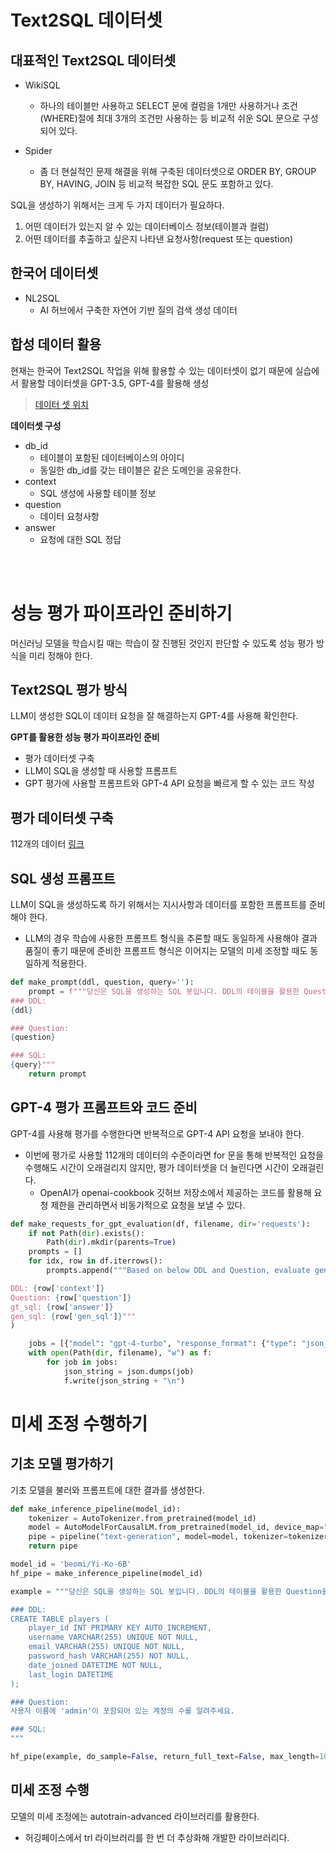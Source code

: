 # Text2SQL 데이터셋

## 대표적인 Text2SQL 데이터셋
- WikiSQL
    - 하나의 테이블만 사용하고 SELECT 문에 컬럼을 1개만 사용하거나 조건(WHERE)절에 최대 3개의 조건만 사용하는 등 비교적 쉬운 SQL 문으로 구성되어 있다.

- Spider
    - 좀 더 현실적인 문제 해결을 위해 구축된 데이터셋으로 ORDER BY, GROUP BY, HAVING, JOIN 등 비교적 복잡한 SQL 문도 포함하고 있다.

SQL을 생성하기 위해서는 크게 두 가지 데이터가 필요하다.
1. 어떤 데이터가 있는지 알 수 있는 데이터베이스 정보(테이블과 컬럼)
2. 어떤 데이터를 추출하고 싶은지 나타낸 요청사항(request 또는 question)

## 한국어 데이터셋
- NL2SQL
    - AI 허브에서 구축한 자연어 기반 질의 검색 생성 데이터

## 합성 데이터 활용
현재는 한국어 Text2SQL 작업을 위해 활용할 수 있는 데이터셋이 없기 때문에 실습에서 활용할 데이터셋을 GPT-3.5, GPT-4를 활용해 생성 

>[데이터 셋 위치](https://huggingface.co/datasets/shangrilar/ko_text2sql)

**데이터셋 구성**
- db_id
    - 테이블이 포함된 데이터베이스의 아이디
    - 동일한 db_id를 갖는 테이블은 같은 도메인을 공유한다.
- context
    - SQL 생성에 사용할 테이블 정보
- question
    - 데이터 요청사항
- answer
    - 요청에 대한 SQL 정답

</br></br>

# 성능 평가 파이프라인 준비하기
머신러닝 모델을 학습시킬 때는 학습이 잘 진행된 것인지 판단할 수 있도록 성능 평가 방식을 미리 정해야 한다.

## Text2SQL 평가 방식
LLM이 생성한 SQL이 데이터 요청을 잘 해결하는지 GPT-4를 사용해 확인한다.

**GPT를 활용한 성능 평가 파이프라인 준비**  
- 평가 데이터셋 구축
- LLM이 SQL을 생성할 때 사용할 프롬프트
- GPT 평가에 사용할 프롬프트와 GPT-4 API 요청을 빠르게 할 수 있는 코드 작성

## 평가 데이터셋 구축
112개의 데이터
[링크](https://huggingface.co/datasets/shangrilar/ko_text2sql/viewer/default/test)

## SQL 생성 프롬프트
LLM이 SQL을 생성하도록 하기 위해서는 지시사항과 데이터를 포함한 프롬프트를 준비해야 한다.
- LLM의 경우 학습에 사용한 프롬프트 형식을 추론할 때도 동일하게 사용해야 결과 품질이 좋기 때문에 준비한 프롬프트 형식은 이어지는 모델의 미세 조정할 때도 동일하게 적용한다.

```python
def make_prompt(ddl, question, query=''):
    prompt = f"""당신은 SQL을 생성하는 SQL 봇입니다. DDL의 테이블을 활용한 Question을 해결할 수 있는 SQL 쿼리를 생성하세요.
### DDL:
{ddl}

### Question:
{question}

### SQL:
{query}"""
    return prompt
```

## GPT-4 평가 프롬프트와 코드 준비
GPT-4를 사용해 평가를 수행한다면 반복적으로 GPT-4 API 요청을 보내야 한다.
- 이번에 평가로 사용할 112개의 데이터의 수준이라면 for 문을 통해 반복적인 요청을 수행해도 시간이 오래걸리지 않지만, 평가 데이터셋을 더 늘린다면 시간이 오래걸린다.
    - OpenAI가 openai-cookbook 깃허브 저장소에서 제공하는 코드를 활용해 요청 제한을 관리하면서 비동기적으로 요청을 보낼 수 있다.

```python
def make_requests_for_gpt_evaluation(df, filename, dir='requests'):
    if not Path(dir).exists():
        Path(dir).mkdir(parents=True)
    prompts = []
    for idx, row in df.iterrows():
        prompts.append("""Based on below DDL and Question, evaluate gen_sql can resolve Question. If gen_sql and gt_sql do equal job, return "yes" else "no". Output Json Format: {"resolve_yn": ""}""" + f"""

DDL: {row['context']}
Question: {row['question']}
gt_sql: {row['answer']}
gen_sql: {row['gen_sql']}"""
)

    jobs = [{"model": "gpt-4-turbo", "response_format": {"type": "json_object"}, "messages": [{"role": "system", "content": prompt}]} for prompt in prompts]
    with open(Path(dir, filename), "w") as f:
        for job in jobs:
            json_string = json.dumps(job)
            f.write(json_string + "\n")
```

# 미세 조정 수행하기

## 기초 모델 평가하기
기초 모델을 불러와 프롬프트에 대한 결과를 생성한다.

```python
def make_inference_pipeline(model_id):
    tokenizer = AutoTokenizer.from_pretrained(model_id)
    model = AutoModelForCausalLM.from_pretrained(model_id, device_map="auto", load_in_4bit=True, bnb_4bit_compute_dtype=torch.float16)
    pipe = pipeline("text-generation", model=model, tokenizer=tokenizer)
    return pipe

model_id = 'beomi/Yi-Ko-6B'
hf_pipe = make_inference_pipeline(model_id)

example = """당신은 SQL을 생성하는 SQL 봇입니다. DDL의 테이블을 활용한 Question을 해결할 수 있는 SQL 쿼리를 생성하세요.

### DDL:
CREATE TABLE players (
    player_id INT PRIMARY KEY AUTO_INCREMENT,
    username VARCHAR(255) UNIQUE NOT NULL,
    email VARCHAR(255) UNIQUE NOT NULL,
    password_hash VARCHAR(255) NOT NULL,
    date_joined DATETIME NOT NULL,
    last_login DATETIME
);

### Question:
사용자 이름에 'admin'이 포함되어 있는 계정의 수를 알려주세요.

### SQL:
"""

hf_pipe(example, do_sample=False, return_full_text=False, max_length=1024, truncation=True)
```

## 미세 조정 수행
모델의 미세 조정에는 autotrain-advanced 라이브러리를 활용한다.
- 허깅페이스에서 trl 라이브러리를 한 번 더 추상화해 개발한 라이브러리다.

